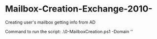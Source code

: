 # Mailbox-Creation-Exchange-2010-
Creating user's mailbox getting info from AD


Command to run the script: .\0-MailboxCreation.ps1 -Domain ''

